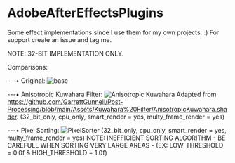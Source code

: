 # AdobeAfterEffectsPlugins

Some effect implementations since I use them for my own projects. :) For support create an issue and tag me.


NOTE: 32-BIT IMPLEMENTATION ONLY.



Comparisons:

---• Original:
![base](https://github.com/user-attachments/assets/7465d77e-a2e5-4e91-9437-cca0fd46f6a8)

---• Anisotropic Kuwahara Filter:
![Anisotropic Kuwahara](https://github.com/user-attachments/assets/e9a7b5bb-4ee2-44e8-a055-4d0d8f207614)
Adapted from https://github.com/GarrettGunnell/Post-Processing/blob/main/Assets/Kuwahara%20Filter/AnisotropicKuwahara.shader.
(32_bit_only, cpu_only, smart_render = yes, multy_frame_render = yes)

---• Pixel Sorting:
![PixelSorter](https://github.com/user-attachments/assets/c0e448bb-6153-421e-8ce5-f4ee4b2c8be3)
(32_bit_only, cpu_only, smart_render = yes, multy_frame_render = yes)
NOTE: INEFFICIENT SORTING ALGORITHM - BE CAREFULL WHEN SORTING VERY LARGE AREAS - (EX: LOW_THRESHOLD = 0.0f & HIGH_THRESHOLD = 1.0f)
